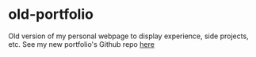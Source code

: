 # old-portfolio
Old version of my personal webpage to display experience, side projects, etc. See my new portfolio's Github repo [here](https://github.com/geoffreywperkins/Portfolio)
